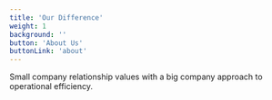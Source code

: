 ```yaml
---
title: 'Our Difference'
weight: 1
background: ''
button: 'About Us'
buttonLink: 'about'
---
```


Small company relationship values with a big company approach to operational efficiency.
